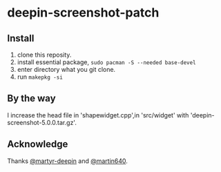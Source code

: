 # deepin-screenshot-patch
## Install
1. clone this reposity.
2. install essential package, `sudo pacman -S --needed base-devel`
3. enter directory what you git clone. 
4. run `makepkg -si`
## By the way
I increase the head file in 'shapewidget.cpp',in 'src/widget' with 'deepin-screenshot-5.0.0.tar.gz'.
## Acknowledge

Thanks [@martyr-deepin](https://github.com/martyr-deepin) and [@martin640](https://github.com/martin640).

